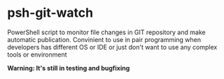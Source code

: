 # psh-git-watch
PowerShell script to monitor file changes in GIT repository and make automatic publication. Convinient to use in pair programming when developers has different OS or IDE or just don't want to use any complex tools or environment

**Warning: It's still in testing and bugfixing**
